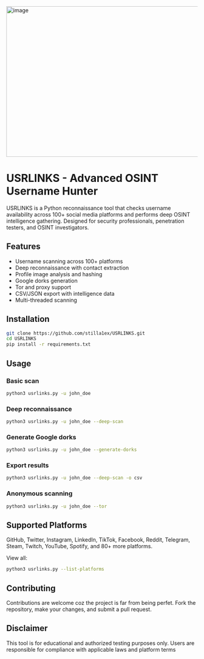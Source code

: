 <img width="1013" height="396" alt="image" src="https://github.com/user-attachments/assets/1eef4979-5b1d-43cf-8d23-5e7329296408" />


# USRLINKS - Advanced OSINT Username Hunter

USRLINKS is a Python reconnaissance tool that checks username availability across 100+ social media platforms and performs deep OSINT intelligence gathering. Designed for security professionals, penetration testers, and OSINT investigators.

## Features

* Username scanning across 100+ platforms
* Deep reconnaissance with contact extraction
* Profile image analysis and hashing
* Google dorks generation
* Tor and proxy support
* CSV/JSON export with intelligence data
* Multi-threaded scanning

## Installation

```bash
git clone https://github.com/stilla1ex/USRLINKS.git
cd USRLINKS
pip install -r requirements.txt
```

## Usage

### Basic scan
```bash
python3 usrlinks.py -u john_doe
```

### Deep reconnaissance
```bash
python3 usrlinks.py -u john_doe --deep-scan
```

### Generate Google dorks
```bash
python3 usrlinks.py -u john_doe --generate-dorks
```

### Export results
```bash
python3 usrlinks.py -u john_doe --deep-scan -o csv
```

### Anonymous scanning
```bash
python3 usrlinks.py -u john_doe --tor
```

## Supported Platforms

GitHub, Twitter, Instagram, LinkedIn, TikTok, Facebook, Reddit, Telegram, Steam, Twitch, YouTube, Spotify, and 80+ more platforms.

View all:
```bash
python3 usrlinks.py --list-platforms
```

## Contributing

Contributions are welcome coz the project is far from being perfet. Fork the repository, make your changes, and submit a pull request.

## Disclaimer

This tool is for educational and authorized testing purposes only. Users are responsible for compliance with applicable laws and platform terms
